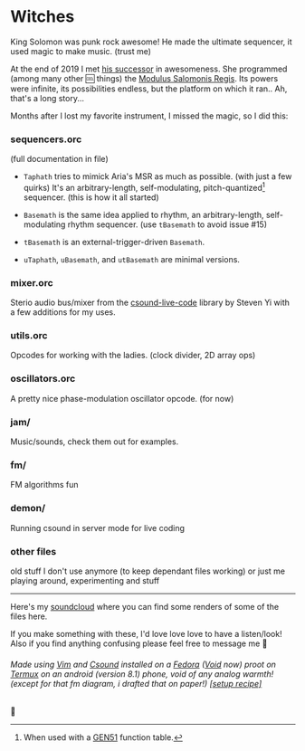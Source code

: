 # Witches

King Solomon was punk rock awesome! He made the ultimate sequencer, it used magic to make music. (trust me)

At the end of 2019 I met [his successor](https://github.com/AriaSalvatrice) in awesomeness. She programmed (among many other 🆒 things) the [Modulus Salomonis Regis](https://aria.dog/modules/). Its powers were infinite, its possibilities endless, but the platform on which it ran.. Ah, that's a long story...

Months after I lost my favorite instrument, I missed the magic, so I did this:

### sequencers.orc
(full documentation in file)

- `Taphath` tries to mimick Aria's MSR as much as possible. (with just a few quirks) It's an arbitrary-length, self-modulating, pitch-quantized[^1] sequencer. (this is how it all started)

- `Basemath` is the same idea applied to rhythm, an arbitrary-length, self-modulating rhythm sequencer. (use `tBasemath` to avoid issue #15)

- `tBasemath` is an external-trigger-driven `Basemath`.

- `uTaphath`, `uBasemath`, and `utBasemath` are minimal versions.

### mixer.orc
Sterio audio bus/mixer from the [csound-live-code](https://github.com/kunstmusik/csound-live-code) library by Steven Yi with a few additions for my uses.

### utils.orc
Opcodes for working with the ladies. (clock divider, 2D array ops)

### oscillators.orc
A pretty nice phase-modulation oscillator opcode. (for now)

### jam/
Music/sounds, check them out for examples.

### fm/
FM algorithms fun

### demon/
Running csound in server mode for live coding

### other files
old stuff I don't use anymore (to keep dependant files working) or just me playing around, experimenting and stuff

---

Here's my [soundcloud](https://soundcloud.com/nope-null) where you can find some renders of some of the files here.

If you make something with these, I'd love love love to have a listen/look! Also if you find anything confusing please feel free to message me 💜

###### Made using [Vim](https://www.vim.org/) and [Csound](https://csound.com/) installed on a [Fedora](https://fedoraproject.org/) ([Void](https://voidlinux.org/) now) proot on [Termux](https://termux.com/) on an android (version 8.1) phone, void of any analog warmth! (except for that fm diagram, i drafted that on paper!) [[setup recipe]](https://github.com/tomara-x/csound-proot-distro-recipe)


💜

[^1]: When used with a [GEN51](https://csound.com/docs/manual/GEN51.html) function table.
